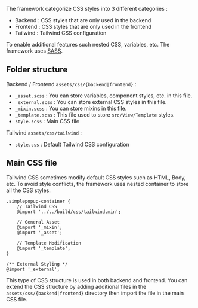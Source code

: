 The framework categorize CSS styles into 3 different categories : 
- Backend : CSS styles that are only used in the backend
- Frontend : CSS styles that are only used in the frontend
- Tailwind : Tailwind CSS configuration

To enable additional features such nested CSS, variables, etc. The framework uses [SASS](https://sass-lang.com/).

## Folder structure

Backend / Frontend `assets/css/{backend|frontend}` : 
- `_asset.scss` : You can store variables, component styles, etc. in this file. 
- `_external.scss` : You can store external CSS styles in this file.
- `_mixin.scss` : You can store mixins in this file.
- `_template.scss` : This file used to store `src/View/Template` styles.
- `style.scss` : Main CSS file

Tailwind `assets/css/tailwind` :
- `style.css` : Default Tailwind CSS configuration

## Main CSS file

Tailwind CSS sometimes modify default CSS styles such as HTML, Body, etc. 
To avoid style conflicts, the framework uses nested container to store all the CSS styles.
```
.simplepopup-container {
	// Tailwind CSS
	@import '../../build/css/tailwind.min';

	// General Asset
	@import '_mixin';
	@import '_asset';

	// Template Modification
	@import '_template';
}

/** External Styling */
@import '_external';
```

This type of CSS structure is used in both backend and frontend.
You can extend the CSS structure by adding additional files in the `assets/css/{backend|frontend}` directory then import the file in the main CSS file.
